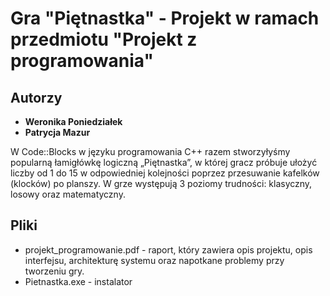 # Gra "Piętnastka" - Projekt w ramach przedmiotu "Projekt z programowania"

## Autorzy

- **Weronika Poniedziałek** 
- **Patrycja Mazur**
  
W Code::Blocks w języku programowania C++ razem stworzyłyśmy popularną łamigłówkę logiczną „Piętnastka”, w której gracz próbuje ułożyć liczby od 1 do 15 w odpowiedniej kolejności poprzez przesuwanie kafelków (klocków) po planszy.
W grze występują 3 poziomy trudności: klasyczny, losowy oraz matematyczny.

## Pliki

- projekt_programowanie.pdf - raport, który zawiera opis projektu, opis interfejsu, architekturę systemu oraz napotkane problemy przy tworzeniu gry.
- Pietnastka.exe - instalator

